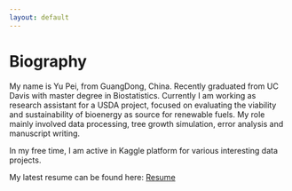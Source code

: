 ```yaml
---
layout: default
---
```



Biography
======

My name is Yu Pei, from GuangDong, China. Recently graduated from UC Davis with master degree in Biostatistics. Currently I am working as research assistant for a USDA project, focused on evaluating the viability and sustainability of bioenergy as source for renewable fuels. My role mainly involved data processing, tree growth simulation, error analysis and manuscript writing. 

In my free time, I am active in Kaggle platform for various interesting data projects. 

My latest resume can be found here: [Resume]({{site.baseurl}}/resume/Yu_Resume_July.pdf)